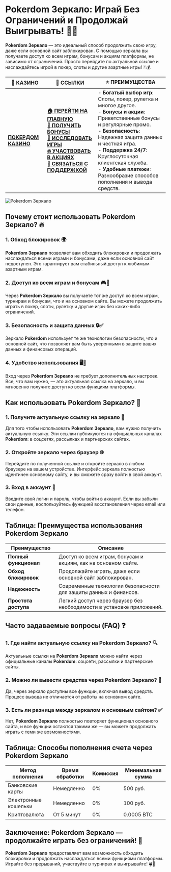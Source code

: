 # **Pokerdom Зеркало: Играй Без Ограничений и Продолжай Выигрывать!** 🎰🌐

**Pokerdom Зеркало** — это идеальный способ продолжить свою игру, даже если основной сайт заблокирован. С помощью зеркала вы получаете доступ ко всем играм, бонусам и акциям платформы, не зависимо от ограничений. Просто перейдите по актуальной ссылке и наслаждайтесь игрой в покер, слоты и другие азартные игры! 🃏💰

| 🎰 **КАЗИНО**                             | 🔗 **ССЫЛКИ**                                                                                                                                                                                                 | ⭐ **ПРЕИМУЩЕСТВА**                                                                                     |
|-------------------------------------------|---------------------------------------------------------------------------------------------------------------------------------------------------------------------------------------------------------------|--------------------------------------------------------------------------------------------------------|
| **[ПОКЕРДОМ КАЗИНО](https://brandplay.link/4k77v2yx)** | **[🏠 ПЕРЕЙТИ НА ГЛАВНУЮ](https://brandplay.link/4k77v2yx)** <br> **[🎁 ПОЛУЧИТЬ БОНУСЫ](https://brandplay.link/4k77v2yx)** <br> **[🎲 ИССЛЕДОВАТЬ ИГРЫ](https://brandplay.link/4k77v2yx)** <br> **[🔥 УЧАСТВОВАТЬ В АКЦИЯХ](https://brandplay.link/4k77v2yx)** <br> **[💬 СВЯЗАТЬСЯ С ПОДДЕРЖКОЙ](https://brandplay.link/4k77v2yx)** | - **Богатый выбор игр**: Слоты, покер, рулетка и многое другое.<br>- **Бонусы и акции**: Приветственные бонусы и регулярные промо.<br>- **Безопасность**: Надежная защита данных и честная игра.<br>- **Поддержка 24/7**: Круглосуточная клиентская служба.<br>- **Удобные платежи**: Разнообразие способов пополнения и вывода средств. |

![Pokerdom Зеркало](https://sun9-78.userapi.com/impf/c847217/v847217583/ffb95/Q1_QHrnE5fw.jpg?size=1280x439&quality=96&sign=eaada05ad781ebcf409d1ae76d53df79&type=album)

## Почему стоит использовать **Pokerdom Зеркало**? 🔥

### 1. **Обход блокировок** 🌍

**Pokerdom Зеркало** позволяет вам обходить блокировки и продолжать наслаждаться всеми играми и бонусами, даже если основной сайт недоступен. Это гарантирует вам стабильный доступ к любимым азартным играм.

### 2. **Доступ ко всем играм и бонусам** 🎮💸

Через **Pokerdom Зеркало** вы получаете тот же доступ ко всем играм, турнирам и бонусам, что и на основном сайте. Вы можете продолжить играть в покер, слоты, рулетку и другие игры без каких-либо ограничений.

### 3. **Безопасность и защита данных** 🔒✅

Зеркало **Pokerdom** использует те же технологии безопасности, что и основной сайт, что позволяет вам быть уверенными в защите ваших данных и финансовых операций.

### 4. **Удобство использования** 🖥️📱

Вход через **Pokerdom Зеркало** не требует дополнительных настроек. Все, что вам нужно, — это актуальная ссылка на зеркало, и вы мгновенно получите доступ ко всем функциям платформы.

## Как использовать **Pokerdom Зеркало**? 🏁

### 1. **Получите актуальную ссылку на зеркало** 🔗

Для того чтобы использовать **Pokerdom Зеркало**, вам нужно получить актуальную ссылку. Эти ссылки публикуются на официальных каналах **Pokerdom**: в соцсетях, рассылках и партнерских сайтах.

### 2. **Откройте зеркало через браузер** 🌐

Перейдите по полученной ссылке и откройте зеркало в любом браузере на вашем устройстве. Интерфейс зеркала полностью идентичен основному сайту, и вы сможете сразу войти в свой аккаунт.

### 3. **Вход в аккаунт** 📝

Введите свой логин и пароль, чтобы войти в аккаунт. Если вы забыли свои данные, воспользуйтесь функцией восстановления через email или телефон.

## Таблица: Преимущества использования **Pokerdom Зеркало**

| Преимущество               | Описание                                       |
|----------------------------|------------------------------------------------|
| **Полный функционал**      | Доступ ко всем играм, бонусам и акциям, как на основном сайте. |
| **Обход блокировок**       | Продолжайте играть, даже если основной сайт заблокирован. |
| **Надежность**             | Современные технологии безопасности для защиты данных и финансов. |
| **Простота доступа**       | Легкий доступ через браузер без необходимости в установке приложений. |

## Часто задаваемые вопросы (FAQ) ❓

### **1. Где найти актуальную ссылку на **Pokerdom Зеркало**?** 🔍

Актуальные ссылки на **Pokerdom Зеркало** можно найти через официальные каналы **Pokerdom**: соцсети, рассылки и партнерские сайты.

### **2. Можно ли вывести средства через **Pokerdom Зеркало**?** 💸

Да, через зеркало доступны все функции, включая вывод средств. Процесс вывода не отличается от работы на основном сайте.

### **3. Есть ли разница между зеркалом и основным сайтом?** ✅

Нет, **Pokerdom Зеркало** полностью повторяет функционал основного сайта, и все функции остаются такими же — вы можете продолжать играть с теми же возможностями.

## Таблица: Способы пополнения счета через **Pokerdom Зеркало**

| Метод пополнения   | Время обработки | Комиссия | Минимальная сумма |
|---------------------|------------------|----------|-------------------|
| Банковские карты    | Немедленно       | 0%       | 500 руб.          |
| Электронные кошельки| Немедленно       | 0%       | 100 руб.          |
| Криптовалюта        | От 5 минут       | 0%       | 0.0005 BTC        |

## Заключение: **Pokerdom Зеркало** — продолжайте играть без ограничений! 🎉

**Pokerdom Зеркало** предоставляет вам возможность обходить блокировки и продолжать наслаждаться всеми функциями платформы. Играйте без прерываний, участвуйте в турнирах и выигрывайте! 🍀🎰

